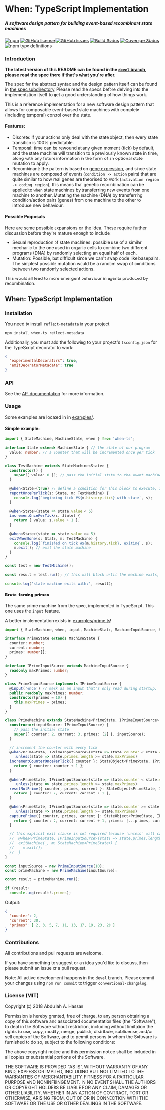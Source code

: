 # When: TypeScript Implementation
##### A software design pattern for building event-based recombinant state machines 

[![npm](https://img.shields.io/npm/v/when-ts.svg)](https://www.npmjs.com/package/when-ts) 
 [![GitHub license](https://img.shields.io/github/license/voodooattack/when-ts.svg)](https://github.com/voodooattack/when-ts/blob/master/LICENSE)
 [![GitHub issues](https://img.shields.io/github/issues/voodooattack/when-ts.svg)](https://github.com/voodooattack/when-ts/issues) 
 [![Build Status](https://travis-ci.org/voodooattack/when-ts.svg?branch=master)](https://travis-ci.org/voodooattack/when-ts) [![Coverage Status](https://coveralls.io/repos/github/voodooattack/when-ts/badge.svg)](https://coveralls.io/github/voodooattack/when-ts)
 ![npm type definitions](https://img.shields.io/npm/types/when-ts.svg)

### Introduction

**The latest version of this README can be found in the [`devel` branch](https://github.com/voodooattack/when-ts/blob/devel/README.md), please read the spec there if that's what you're after.** 

The spec for the abstract syntax and the design pattern itself can be found in [the spec subdirectory](spec/when.md). Please read the specs before delving into the implementation itself to get a good understanding of how things work.

This is a reference implementation for a new software design pattern that allows for composable event-based state machines with complete (including temporal) control over the state.


#### Features:

- Discrete: if your actions only deal with the state object, then every state transition is 100% predictable.
- Temporal: time can be rewound at any given moment (tick) by default, and the state machine will transition to a previously known state in time, along with any future information in the form of an optional state mutation to apply.
- Recombinant: the pattern is based on [gene expression](https://en.wikipedia.org/wiki/Gene_expression), and since state machines are composed of events (`condition -> action` pairs) that are quite similar to how real genes are theorised to work (`activation region -> coding region`), this means that genetic recombination can be applied to `when` state machines by transferring new events from one machine to another. Mutating the machine (DNA) by transferring condition/action pairs (genes) from one machine to the other to introduce new behaviour.

#### Possible Proposals

Here are some possible expansions on the idea. These require further discussion before they're mature enough to include:

- Sexual reproduction of state machines: possible use of a similar mechanic to the one used in organic cells to combine two different programs (DNA) by randomly selecting an equal half of each.  
- Mutation: Possible, but difficult since we can't swap code like basepairs. The simplest possible mutation would be a random swap of conditions between two randomly selected actions. 

This would all lead to more emergent behaviour in agents produced by recombination.

## When: TypeScript Implementation

### Installation

You need to install `reflect-metadata` in your project.

`npm install when-ts reflect-metadata`

Additionally, you must add the following to your project's `tsconfig.json` for the TypeScript decorator to work:

```json
{
  "experimentalDecorators": true,
  "emitDecoratorMetadata": true
}
```

### API

See the [API documentation](https://voodooattack.github.io/when-ts/) for more information.

### Usage

Some examples are located in in [examples/](examples).

#### Simple example:

```typescript
import { StateMachine, MachineState, when } from 'when-ts';

interface State extends MachineState { // the state of our program
  value: number; // a counter that will be incremented once per tick
}

class TestMachine extends StateMachine<State> {
  constructor() {
    super({ value: 0 }); // pass the initial state to the event machine
  }

  @when<State>(true) // define a condition for this block to execute, in this case always
  reportOncePerTick(s: State, m: TestMachine) {
    console.log(`beginning tick #${m.history.tick} with state`, s);
  }

  @when<State>(state => state.value < 5)
  incrementOncePerTick(s: State) {
    return { value: s.value + 1 };
  }

  @when<State>(state => state.value >= 5) 
  exitWhenDone(s: State, m: TestMachine) {
    console.log(`finished on tick #${m.history.tick}, exiting`, s);
    m.exit(); // exit the state machine
  }
}

const test = new TestMachine();

const result = test.run(); // this will block until the machine exits, unlike `.step()`

console.log('state machine exits with:', result);
```

#### Brute-forcing primes 

The same prime machine from the spec, implemented in TypeScript. This one uses the `input` feature.

A better implementation exists in [examples/prime.ts](examples/prime.ts)!

```typescript
import { StateMachine, when, input, MachineState, MachineInputSource, StateObject } from 'when-ts';

interface PrimeState extends MachineState {
  counter: number;
  current: number;
  primes: number[];
}

interface IPrimeInputSource extends MachineInputSource {
  readonly maxPrimes: number; 
}

class PrimeInputSource implements IPrimeInputSource {
  @input('once') // mark as an input that's only read during startup.
  public readonly maxPrimes: number;
  constructor(primes = 10) {
    this.maxPrimes = primes;
  }
}

class PrimeMachine extends StateMachine<PrimeState, IPrimeInputSource> {
  constructor(inputSource: IPrimeInputSource) {
    // pass the initial state
    super({ counter: 2, current: 3, primes: [2] }, inputSource);
  }

  // increment the counter with every tick
  @when<PrimeState, IPrimeInputSource>(state => state.counter < state.current)
    .unless(state => state.primes.length >= state.maxPrimes)
  incrementCounterOncePerTick({ counter }: StateObject<PrimeState, IPrimeInputSource>) {
    return { counter: counter + 1 };
  }

  @when<PrimeState, IPrimeInputSource>(state => state.counter < state.current && state.current % state.counter === 0)
    .unless(state => state.primes.length >= state.maxPrimes)
  resetNotPrime({ counter, primes, current }: StateObject<PrimeState, IPrimeInputSource>) {
    return { counter: 2, current: current + 1 };
  }

  @when<PrimeState, IPrimeInputSource>(state => state.counter >= state.current)
    .unless(state => state.primes.length >= state.maxPrimes)
  capturePrime({ counter, primes, current }: StateObject<PrimeState, IPrimeInputSource>) {
    return { counter: 2, current: current + 1, primes: [...primes, current] };
  }

  // this explicit exit clause is not required because `unless` will cause the machine to implicitly exit above
  //  @when<PrimeState, IPrimeInputSource>(state => state.primes.length >= state.maxPrimes)
  //  exitMachine(_, m: StateMachine<PrimeState>) {
  //    m.exit();
  //  }
}

const inputSource = new PrimeInputSource(10);
const primeMachine = new PrimeMachine(inputSource);

const result = primeMachine.run();

if (result)
  console.log(result!.primes);

```

Output: 

```json
{ 
  "counter": 2,
  "current": 30,
  "primes": [ 2, 3, 5, 7, 11, 13, 17, 19, 23, 29 ]
}
```

### Contributions

All contributions and pull requests are welcome. 

If you have something to suggest or an idea you'd like to discuss, then please submit an issue or a pull request. 

Note: All active development happens in the `devel` branch. Please commit your changes using `npm run commit` to trigger `conventional-changelog`. 

### License (MIT)

Copyright (c) 2018 Abdullah A. Hassan

Permission is hereby granted, free of charge, to any person obtaining a copy
of this software and associated documentation files (the "Software"), to deal
in the Software without restriction, including without limitation the rights
to use, copy, modify, merge, publish, distribute, sublicense, and/or sell
copies of the Software, and to permit persons to whom the Software is
furnished to do so, subject to the following conditions:

The above copyright notice and this permission notice shall be included in all
copies or substantial portions of the Software.

THE SOFTWARE IS PROVIDED "AS IS", WITHOUT WARRANTY OF ANY KIND, EXPRESS OR
IMPLIED, INCLUDING BUT NOT LIMITED TO THE WARRANTIES OF MERCHANTABILITY,
FITNESS FOR A PARTICULAR PURPOSE AND NONINFRINGEMENT. IN NO EVENT SHALL THE
AUTHORS OR COPYRIGHT HOLDERS BE LIABLE FOR ANY CLAIM, DAMAGES OR OTHER
LIABILITY, WHETHER IN AN ACTION OF CONTRACT, TORT OR OTHERWISE, ARISING FROM,
OUT OF OR IN CONNECTION WITH THE SOFTWARE OR THE USE OR OTHER DEALINGS IN THE
SOFTWARE.
